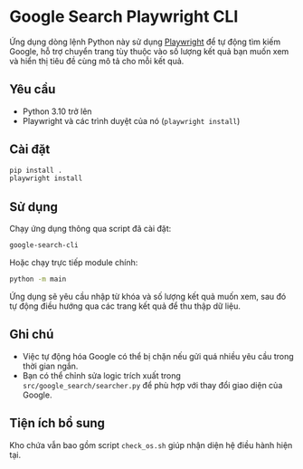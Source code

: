 # Google Search Playwright CLI

Ứng dụng dòng lệnh Python này sử dụng [Playwright](https://playwright.dev/python/) để tự động tìm kiếm Google, hỗ trợ chuyển trang tùy thuộc vào số lượng kết quả bạn muốn xem và hiển thị tiêu đề cùng mô tả cho mỗi kết quả.

## Yêu cầu

- Python 3.10 trở lên
- Playwright và các trình duyệt của nó (`playwright install`)

## Cài đặt

```bash
pip install .
playwright install
```

## Sử dụng

Chạy ứng dụng thông qua script đã cài đặt:

```bash
google-search-cli
```

Hoặc chạy trực tiếp module chính:

```bash
python -m main
```

Ứng dụng sẽ yêu cầu nhập từ khóa và số lượng kết quả muốn xem, sau đó tự động điều hướng qua các trang kết quả để thu thập dữ liệu.

## Ghi chú

- Việc tự động hóa Google có thể bị chặn nếu gửi quá nhiều yêu cầu trong thời gian ngắn.
- Bạn có thể chỉnh sửa logic trích xuất trong `src/google_search/searcher.py` để phù hợp với thay đổi giao diện của Google.

## Tiện ích bổ sung

Kho chứa vẫn bao gồm script `check_os.sh` giúp nhận diện hệ điều hành hiện tại.

